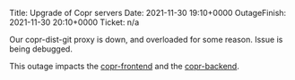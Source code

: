 Title: Upgrade of Copr servers
Date: 2021-11-30 19:10+0000
OutageFinish: 2021-11-30 20:10+0000
Ticket: n/a

Our copr-dist-git proxy is down, and overloaded for some reason.  Issue is being
debugged.

This outage impacts the
[copr-frontend](https://copr.fedorainfracloud.org)
and the [copr-backend](https://copr-be.cloud.fedoraproject.org/).
